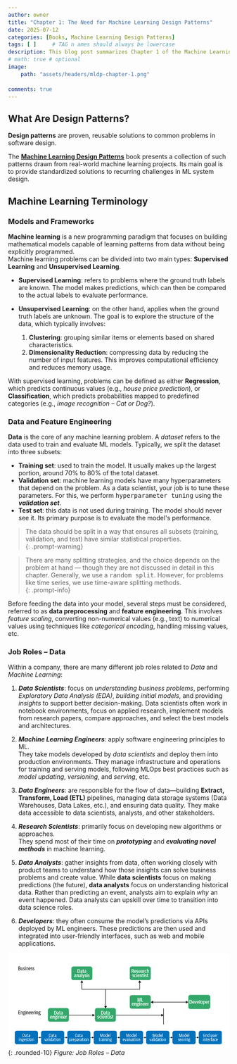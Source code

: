 ```yaml
---
author: owner
title: "Chapter 1: The Need for Machine Learning Design Patterns"
date: 2025-07-12
categories: [Books, Machine Learning Design Patterns]
tags: [ ]     # TAG n ames should always be lowercase
description: This blog post summarizes Chapter 1 of the Machine Learning Design Patterns book, highlighting the need for standardized design patterns in machine learning systems.
# math: true # optional
image:
    path: "assets/headers/mldp-chapter-1.png"

comments: true
--- 
```


## What Are Design Patterns?

**Design patterns** are proven, reusable solutions to common problems in software design.

The [**Machine Learning Design Patterns**](https://www.oreilly.com/library/view/machine-learning-design/9781098115777/) book presents a collection of such patterns drawn from real-world machine learning projects. Its main goal is to provide standardized solutions to recurring challenges in ML system design.

## Machine Learning Terminology


### Models and Frameworks

**Machine learning** is a new programming paradigm that focuses on building mathematical models capable of learning patterns from data without being explicitly programmed.  
Machine learning problems can be divided into two main types: **Supervised Learning** and **Unsupervised Learning**.

- **Supervised Learning**: refers to problems where the ground truth labels are known. The model makes predictions, which can then be compared to the actual labels to evaluate performance.

- **Unsupervised Learning**: on the other hand, applies when the ground truth labels are unknown. The goal is to explore the structure of the data, which typically involves:

    1. **Clustering**: grouping similar items or elements based on shared characteristics.
    2. **Dimensionality Reduction**: compressing data by reducing the number of input features. This improves computational efficiency and reduces memory usage.

With supervised learning, problems can be defined as either **Regression**, which predicts continuous values (e.g., *house price prediction*), or **Classification**, which predicts probabilities mapped to predefined categories (e.g., *image recognition – Cat or Dog?*).

### Data and Feature Engineering

**Data** is the core of any machine learning problem. A *dataset* refers to the data used to train and evaluate ML models. Typically, we split the dataset into three subsets:

- **Training set**: used to train the model. It usually makes up the largest portion, around 70% to 80% of the total dataset.
- **Validation set**: machine learning models have many hyperparameters that depend on the problem. As a data scientist, your job is to tune these parameters. For this, we perform <kbd>hyperparameter tuning</kbd> using the ***validation set***.
- **Test set**: this data is not used during training. The model should never see it. Its primary purpose is to evaluate the model's performance.

> The data should be split in a way that ensures all subsets (training, validation, and test) have similar statistical properties.  
{: .prompt-warning}

> There are many splitting strategies, and the choice depends on the problem at hand — though they are not discussed in detail in this chapter. Generally, we use a <kbd>random split</kbd>. However, for problems like time series, we use time-aware splitting methods.  
{: .prompt-info}

Before feeding the data into your model, several steps must be considered, referred to as **data preprocessing** and **feature engineering**. This involves *feature scaling*, converting non-numerical values (e.g., text) to numerical values using techniques like *categorical encoding*, handling missing values, etc.


### Job Roles – Data

Within a company, there are many different job roles related to *Data* and *Machine Learning*:

1. ***Data Scientists***: focus on *understanding business problems*, performing *Exploratory Data Analysis (EDA)*, *building initial models*, and providing *insights* to support better decision-making. Data scientists often work in notebook environments, focus on applied research, implement models from research papers, compare approaches, and select the best models and architectures.

2. ***Machine Learning Engineers***: apply software engineering principles to ML.  
   They take models developed by *data scientists* and deploy them into production environments. They manage infrastructure and operations for training and serving models, following MLOps best practices such as *model updating*, *versioning*, and *serving*, etc.

3. ***Data Engineers***: are responsible for the flow of data—building **Extract, Transform, Load (ETL)** pipelines, managing data storage systems (Data Warehouses, Data Lakes, etc.), and ensuring data quality. They make data accessible to data scientists, analysts, and other stakeholders.

4. ***Research Scientists***: primarily focus on developing new algorithms or approaches.  
   They spend most of their time on ***prototyping*** and ***evaluating novel methods*** in machine learning.

5. ***Data Analysts***: gather insights from data, often working closely with product teams to understand how those insights can solve business problems and create value. While **data scientists** focus on making predictions (the future), **data analysts** focus on understanding historical data. Rather than predicting an event, analysts aim to explain *why* an event happened. Data analysts can upskill over time to transition into data science roles.

6. ***Developers***: they often consume the model’s predictions via APIs deployed by ML engineers. These predictions are then used and integrated into user-friendly interfaces, such as web and mobile applications.

![](assets/posts/data-roles.png){: .rounded-10}
_Figure: Job Roles – Data_


